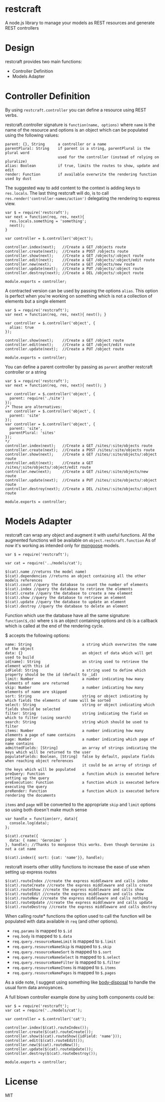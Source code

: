 restcraft
=========

A node.js library to manage your models as REST resources and generate REST controllers

Design
=========

restcraft provides two main functions:

 - Controller Definition
 - Models Adapter


Controller Definition
====

By using `restcraft.controller` you can define a resource using REST verbs.

restcraft.controller signature is `function(name, options)` where `name` is the name of the resource and options is an object which can be populated using the following values:

    parent: {}, String      a controller or a name
    parentPlural: String    if parent is a string, parentPlural is the plural word 
                            used for the controller (instead of relying on pluralize)
    alias: Boolean          if true, limits the routes to show, update and edit
    render: Function        if available overwrite the rendering function used by dust

The suggested way to add content to the context is adding keys to `res.locals`.
The last thing restcraft will do, is to call `res.render('controller-names/action')` delegating the rendering to express view.

    var $ = require('restcraft');
    var next = function(req, res, next){ 
      res.locals.something = 'something';
      next(); 
    }

    var controller = $.controller('object');
    
    controller.index(next);   //Create a GET /objects route
    controller.create(next);  //Create a POST /objects route
    controller.show(next);    //Create a GET /objects/:object route
    controller.edit(next);    //Create a GET /objects/:object/edit route
    controller.new(next);     //Create a GET /objects/new route
    controller.update(next);  //Create a PUT /objects/:object route
    controller.destroy(next); //Create a DEL /objects/:object route

    module.exports = controller;
    
    
A contracted version can be used by passing the options `alias`.
This option is perfect when you're working on something which is not a collection of elements but a single element

    var $ = require('restcraft');
    var next = function(req, res, next){ next(); }

    var controller = $.controller('object', {
      alias: true
    });
    
    controller.show(next);    //Create a GET /object route
    controller.edit(next);    //Create a GET /object/edit route
    controller.update(next);  //Create a PUT /object route

    module.exports = controller;
    

You can define a parent controller by passing as `parent` another restcraft controller or a string

    var $ = require('restcraft');
    var next = function(req, res, next){ next(); }

    var controller = $.controller('object', {
      parent: require('./site')
    });
    /* Those are alternatives:
    var controller = $.controller('object', {
      parent: 'site'
    });
    var controller = $.controller('object', {
      parent: 'site',
      parentPlural: 'sites'
    });
    */
    controller.index(next);   //Create a GET /sites/:site/objects route
    controller.create(next);  //Create a POST /sites/:site/objects route
    controller.show(next);    //Create a GET /sites/:site/objects/:object route
    controller.edit(next);    //Create a GET /sites/:site/objects/:object/edit route
    controller.new(next);     //Create a GET /sites/:site/objects/new route
    controller.update(next);  //Create a PUT /sites/:site/objects/:object route
    controller.destroy(next); //Create a DEL /sites/:site/objects/:object route

    module.exports = controller;

Models Adapter
====

restcraft can wrap any object and augment it with useful functions.
All the augmented functions will be available on `object.restcraft.function`
As of now it's working as intended only for [mongoose](http://mongoosejs.com) models.

    var $ = require('restcraft');
    
    var cat = require('../models/cat');
    
    $(cat).name //returns the model name)
    $(cat).dependencies //returns an object containing all the other models references
    $(cat).count //query the database to count the number of elements
    $(cat).index //query the database to retrieve the elements
    $(cat).create //query the database to create a new element
    $(cat).show //query the database to retrieve an element
    $(cat).update //query the database to update an element
    $(cat).destroy //query the database to delete an element
    
Function which use the database have all the same signature: `function($,cb)` where `$` is an object containing options and cb is a callback which is called at the end of the rendering cycle.
 
$ accepts the following options:

    name: String                       a string which overwrites the name of the object
    data: {}                           an object of data which will get used to build
    id[name]: String                   an string used to retrieve the element with this id
    idField: String                    a string used to define which property should be the id (default to _id)
    limit: Number                      a number indicating how many elements of name are returned
    skip: Number                       a number indicating how many elements of name are skipped
    sort: String                       string or object indicating by which fields the elements of name will be sorted
    select: String                     string or object indicating which fields should be selected
    filter: String                     string indicating the field on which to filter (using search)
    search: String                     string which should be used to filter
    items: Number                      a number indicating how many elements a page of name contains
    page: Number                       a number indicating which page of name contains
    admittedFields: [String]           an array of strings indicating the keys which will be returned to the user
    populateFields: Boolean, [String]  false by default, populate fields when reaching object references
                                       it could be an array of strings of the keys which will be populated
    preQuery: Function                 a function which is executed before setting up the query  
    preExecution: Function             a function which is executed before executing the query  
    preRender: Function                a function which is executed before rendering the documents
    
`items` and `page` will be converted to the appropriate `skip` and `limit` options so using both doesn't make much sense

    var handle = function(err, data){
      console.log(data);
    };

    $(cat).create({
      data: { name: 'Geronimo' }
    }, handle); //Thanks to mongoose this works. Even though Geronimo is not a cat name
    
    $(cat).index({ sort: {cat: 'name'}}, handle);
    
restcraft inserts other utility functions to increase the ease of use when setting up express routes
    
    $(cat).routeIndex //create the express middleware and calls index
    $(cat).routeCreate //create the express middleware and calls create
    $(cat).routeShow //create the express middleware and calls show
    $(cat).routeEdit //create the express middleware and calls show
    $(cat).routeNew //create the express middleware and calls nothing
    $(cat).routeUpdate //create the express middleware and calls update
    $(cat).routeDestroy //create the express middleware and calls destroy
    
When calling route* functions the option used to call the function will be populated with data available in `req` (and other options).

 - `req.params` is mapped to `$.id`
 - `req.body` is mapped to `$.data`
 - `req.query.resourceNameLimit` is mapped to `$.limit`
 - `req.query.resourceNameSkip` is mapped to `$.skip`
 - `req.query.resourceNameSort` is mapped to `$.sort`
 - `req.query.resourceNameSelect` is mapped to `$.select`
 - `req.query.resourceNameFilter` is mapped to `$.filter`
 - `req.query.resourceNameItems` is mapped to `$.items`
 - `req.query.resourceNamePages` is mapped to `$.pages`
 
As a side note, I suggest using something like [body-disposal](https://github.com/framp/body-disposal) to handle the usual form data annoyances.

A full blown controller example done by using both components could be:

    var $ = require('restcraft');
    var cat = require('../models/cat');
    
    var controller = $.controller('cat');
    
    controller.index($(cat).routeIndex());
    controller.create($(cat).routeCreate());
    controller.show($(cat).routeShow({idField: 'name'}));
    controller.edit($(cat).routeEdit());
    controller.new($(cat).routeNew());
    controller.update($(cat).routeUpdate());
    controller.destroy($(cat).routeDestroy());

    module.exports = controller;
  
License
=====
MIT
